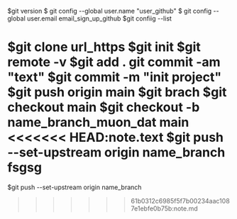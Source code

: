 $git version
$ git config --global user.name "user_github"
$ git config --global user.email email_sign_up_github
$git confiig --list


$git clone url_https
$git init
$git remote  -v
$git add .
git commit -am "text"
$git commit -m "init project"
$git push origin main
$git brach
$git checkout main
$git checkout -b name_branch_muon_dat main
<<<<<<< HEAD:note.text
$git push --set-upstream origin name_branch 
fsgsg
=======
$git push --set-upstream origin name_branch 
>>>>>>> 61b0312c6985f5f7b00234aac1087e1ebfe0b75b:note.md
